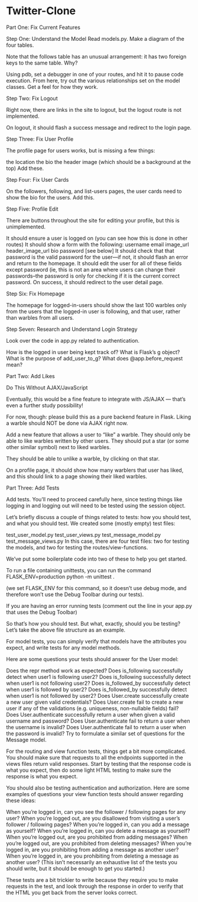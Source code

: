 # Twitter-Clone
Part One: Fix Current Features

Step One: Understand the Model
Read models.py. Make a diagram of the four tables.

Note that the follows table has an unusual arrangement: it has two foreign keys to the same table. Why?

Using pdb, set a debugger in one of your routes, and hit it to pause code execution. From here, try out the various relationships set on the model classes. Get a feel for how they work.

Step Two: Fix Logout

Right now, there are links in the site to logout, but the logout route is not implemented.

On logout, it should flash a success message and redirect to the login page.

Step Three: Fix User Profile

The profile page for users works, but is missing a few things:

the location
the bio
the header image (which should be a background at the top)
Add these.

Step Four: Fix User Cards

On the followers, following, and list-users pages, the user cards need to show the bio for the users. Add this.

Step Five: Profile Edit

There are buttons throughout the site for editing your profile, but this is unimplemented.

It should ensure a user is logged on (you can see how this is done in other routes)
It should show a form with the following:
username
email
image_url
header_image_url
bio
password [see below]
It should check that that password is the valid password for the user—if not, it should flash an error and return to the homepage.
It should edit the user for all of these fields except password (ie, this is not an area where users can change their passwords–the password is only for checking if it is the current correct password.
On success, it should redirect to the user detail page.

Step Six: Fix Homepage

The homepage for logged-in-users should show the last 100 warbles only from the users that the logged-in user is following, and that user, rather than warbles from all users.

Step Seven: Research and Understand Login Strategy

Look over the code in app.py related to authentication.

How is the logged in user being kept track of?
What is Flask’s g object?
What is the purpose of add_user_to_g?
What does @app.before_request mean?

Part Two: Add Likes

Do This Without AJAX/JavaScript

Eventually, this would be a fine feature to integrate with JS/AJAX — that’s even a further study possibility!

For now, though: please build this as a pure backend feature in Flask. Liking a warble should NOT be done via AJAX right now.

Add a new feature that allows a user to “like” a warble. They should only be able to like warbles written by other users. They should put a star (or some other similar symbol) next to liked warbles.

They should be able to unlike a warble, by clicking on that star.

On a profile page, it should show how many warblers that user has liked, and this should link to a page showing their liked warbles.

Part Three: Add Tests

Add tests. You’ll need to proceed carefully here, since testing things like logging in and logging out will need to be tested using the session object.

Let’s briefly discuss a couple of things related to tests: how you should test, and what you should test. We created some (mostly empty) test files:

test_user_model.py
test_user_views.py
test_message_model.py
test_message_views.py
In this case, there are four test files: two for testing the models, and two for testing the routes/view-functions.

We’ve put some boilerplate code into two of these to help you get started.

To run a file containing unittests, you can run the command FLASK_ENV=production python -m unittest <name-of-python-file>.

(we set FLASK_ENV for this command, so it doesn’t use debug mode, and therefore won’t use the Debug Toolbar during our tests).

If you are having an error running tests (comment out the line in your app.py that uses the Debug Toolbar)

So that’s how you should test. But what, exactly, should you be testing? Let’s take the above file structure as an example.

For model tests, you can simply verify that models have the attributes you expect, and write tests for any model methods.

Here are some questions your tests should answer for the User model:

Does the repr method work as expected?
Does is_following successfully detect when user1 is following user2?
Does is_following successfully detect when user1 is not following user2?
Does is_followed_by successfully detect when user1 is followed by user2?
Does is_followed_by successfully detect when user1 is not followed by user2?
Does User.create successfully create a new user given valid credentials?
Does User.create fail to create a new user if any of the validations (e.g. uniqueness, non-nullable fields) fail?
Does User.authenticate successfully return a user when given a valid username and password?
Does User.authenticate fail to return a user when the username is invalid?
Does User.authenticate fail to return a user when the password is invalid?
Try to formulate a similar set of questions for the Message model.

For the routing and view function tests, things get a bit more complicated. You should make sure that requests to all the endpoints supported in the views files return valid responses. Start by testing that the response code is what you expect, then do some light HTML testing to make sure the response is what you expect.

You should also be testing authentication and authorization. Here are some examples of questions your view function tests should answer regarding these ideas:

When you’re logged in, can you see the follower / following pages for any user?
When you’re logged out, are you disallowed from visiting a user’s follower / following pages?
When you’re logged in, can you add a message as yourself?
When you’re logged in, can you delete a message as yourself?
When you’re logged out, are you prohibited from adding messages?
When you’re logged out, are you prohibited from deleting messages?
When you’re logged in, are you prohibiting from adding a message as another user?
When you’re logged in, are you prohibiting from deleting a message as another user?
(This isn’t necessarily an exhaustive list of the tests you should write, but it should be enough to get you started.)

These tests are a bit trickier to write because they require you to make requests in the test, and look through the response in order to verify that the HTML you get back from the server looks correct.
